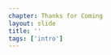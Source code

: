 ```yaml
---
chapter: Thanks for Coming
layout: slide
title: ''
tags: ['intro']
---
```


<div class="brand"></div>